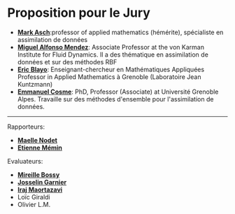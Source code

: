 # Proposition pour le Jury

- [**Mark Asch**](https://masch.perso.math.cnrs.fr/math.CNRS-site/Welcome.html):professor of applied mathematics (hémérite), spécialiste en assimilation de données
- [**Miguel Alfonso Mendez**](https://www.mendezma.com/): Associate Professor at the von Karman Institute for Fluid Dynamics. Il a des thématique en assimilation de données et sur des méthodes RBF
- [**Eric Blayo**](https://membres-ljk.imag.fr/Eric.Blayo/): Enseignant-chercheur en Mathématiques Appliquées
Professor in Applied Mathematics à Grenoble (Laboratoire Jean Kuntzmann)
- [**Emmanuel Cosme**](https://www.researchgate.net/profile/Emmanuel-Cosme): PhD, Professor (Associate) at Université Grenoble Alpes. Travaille sur des méthodes d'ensemble pour l'assimilation de données.
<!-- - [**Chloé Mimeau**](https://cmimeau.github.io/webpage/): Maître de conférences (assistant professor) at CNAM Paris. Ses travaux de thèse ont portée sur les méthodes Vortex. Elle a travaillé sur les méthodes vortex avec Georges-Henri Cottet.
- [**Marcello Meldi**](https://scholar.google.it/citations?user=zpjgA0cAAAAJ&hl=it): Professeur aux Arts et Métiers sur le campus de Lille, recherche porte sur la simulation numérique des écoulements turbulents, visent la représentation réaliste de la turbulence en combinant des techniques numériques avec des outils séquentiels pilotés par les données, tels que le filtre de Kalman. -->

---

Rapporteurs:
- [**Maelle Nodet**](https://scholar.google.fr/citations?user=iM6Mv5MAAAAJ&hl=fr)
- [**Etienne Mémin**](https://www.irisa.fr/prive/memin/resume-3C.html)

Evaluateurs:
- [**Mireille Bossy**](https://www-sop.inria.fr/members/Mireille.Bossy/)
- [**Josselin Garnier**](https://josselin-garnier.org/)
- [**Iraj Maortazavi**](https://scholar.google.com/citations?user=DokRauAAAAAJ&hl=fr)
- Loïc Giraldi
- Olivier L.M.
